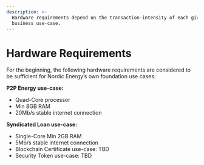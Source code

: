 ```yaml
---
description: >-
  Hardware requirements depend on the transaction-intensity of each given
  business use-case.
---
```


# Hardware Requirements

For the beginning, the following hardware requirements are considered to be sufficient for Nordic Energy’s own foundation use cases:

**P2P Energy use-case:**

* Quad-Core processor 
* Min 8GB RAM
* 20Mb/s stable internet connection

**Syndicated Loan use-case:**

* Single-Core Min 2GB RAM
* 5Mb/s stable internet connection
* Blockchain Certificate use-case: TBD
* Security Token use-case: TBD

